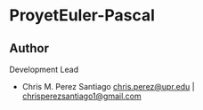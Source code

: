 # ProyetEuler-Pascal
**Author**
-----------------
Development Lead

 - Chris M. Perez Santiago   chris.perez@upr.edu | chrisperezsantiago1@gmail.com
